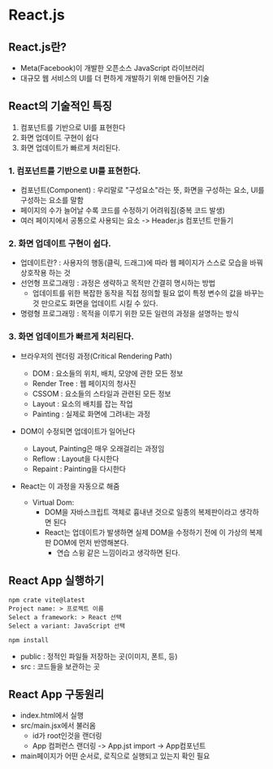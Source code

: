 # React.js
## React.js란?
- Meta(Facebook)이 개발한 오픈소스 JavaScript 라이브러리
- 대규모 웹 서비스의 UI를 더 편하게 개발하기 위해 만들어진 기술

## React의 기술적인 특징
1. 컴포넌트를 기반으로 UI를 표현한다
2. 화면 업데이트 구현이 쉽다
3. 화면 업데이트가 빠르게 처리된다.


### 1. 컴포넌트를 기반으로 UI를 표현한다.
- 컴포넌트(Component) : 우리말로 "구성요소"라는 뜻, 화면을 구성하는 요소, UI를 구성하는 요소를 말함
- 페이지의 수가 늘어날 수록 코드를 수정하기 어려워짐(중복 코드 발생)
- 여러 페이지에서 공통으로 사용되는 요소 -> Header.js 컴포넌트 만들기

### 2. 화면 업데이트 구현이 쉽다.
- 업데이트란? : 사용자의 행동(클릭, 드래그)에 따라 웹 페이지가 스스로 모습을 바꿔 상호작용 하는 것
- 선언형 프로그래밍 : 과정은 생략하고 목적만 간결히 명시하는 방법
  - 업데이트를 위한 복잡한 동작을 직접 정의할 필요 없이 특정 변수의 값을 바꾸는 것 만으로도 화면을 업데이트 시킬 수 있다.
- 명령형 프로그래밍 : 목적을 이루기 위한 모든 일련의 과정을 설명하는 방식

### 3. 화면 업데이트가 빠르게 처리된다.
- 브라우저의 렌더링 과정(Critical Rendering Path)
  - DOM : 요소들의 위치, 배치, 모양에 관한 모든 정보
  - Render Tree : 웹 페이지의 청사진
  - CSSOM : 요소들의 스타일과 관련된 모든 정보
  - Layout : 요소의 배치를 잡는 작업
  - Painting : 실제로 화면에 그려내는 과정

- DOM이 수정되면 업데이트가 일어난다
  - Layout, Painting은 매우 오래걸리는 과정임
  - Reflow : Layout을 다시한다
  - Repaint : Painting을 다시한다

- React는 이 과정을 자동으로 해줌
  - Virtual Dom:
    - DOM을 자바스크립트 객체로 흉내낸 것으로 일종의 복제판이라고 생각하면 된다
    - React는 업데이트가 발생하면 실제 DOM을 수정하기 전에 이 가상의 복제판 DOM에 먼저 반영해본다.
      - 연습 스윙 같은 느낌이라고 생각하면 된다.


## React App 실행하기
```
npm crate vite@latest
Project name: > 프로젝트 이름
Select a framework: > React 선택
Select a variant: JavaScript 선택

npm install
```
- public : 정적인 파일들 저장하는 곳(이미지, 폰트, 등)
- src : 코드들을 보관하는 곳


## React App 구동원리
- index.html에서 실행
- src/main.jsx에서 불러옴
  - id가 root인것을 랜더링
  - App 컴퍼런스 랜더링 -> App.jst import -> App컴포넌트
- main페이지가 어떤 순서로, 로직으로 실행되고 있는지 확인 필요
